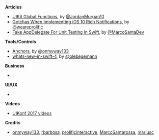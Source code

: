
**Articles**

* [UIKit Global Functions](https://medium.com/the-traveled-ios-developers-guide/uikit-global-functions-b38250c0ed5c), by [@JordanMorgan10](https://twitter.com/JordanMorgan10)
* [Gotchas When Implementing iOS 10 Rich Notifications](https://www.prolificinteractive.com/2017/05/11/gotchas-implementing-ios-10-rich-notifications/), by [@weareprolific](https://twitter.com/weareprolific)
* [Fake AppDelegate For Unit Testing In Swift](https://marcosantadev.com/fake-appdelegate-unit-testing-swift/), by [@MarcoSantaDev](https://twitter.com/MarcoSantaDev)


**Tools/Controls**

* [Anchors](https://github.com/onmyway133/Anchors), by [@onmyway133](https://github.com/onmyway133)
* [whats-new-in-swift-4](https://github.com/ole/whats-new-in-swift-4), by [@olebegemann](https://twitter.com/olebegemann)

**Business**

*

**UI/UX**

*

**Videos**

* [UIKonf 2017 videos](https://www.youtube.com/playlist?list=PLdr22uU_wISqntV4tQmx9H6sj9gMtj7nG)

**Credits**

* [onmyway133](https://github.com/onmyway133), [rbarbosa](https://github.com/rbarbosa), [prolificinteractive](https://github.com/prolificinteractive), [MarcoSantarossa](https://github.com/MarcoSantarossa), [mariusc](https://github.com/mariusc)
